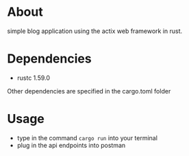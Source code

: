 # About
simple blog application using the actix web framework in rust.

# Dependencies
- rustc 1.59.0

Other dependencies are specified in the cargo.toml folder

# Usage
- type in the command `cargo run` into your terminal
- plug in the api endpoints into postman

